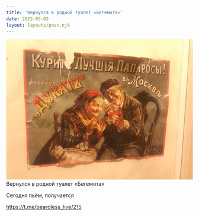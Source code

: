 ```yaml
---
title: 'Вернулся в родной туалет «Бегемота»'
date: 2022-05-02
layout: layouts/post.njk
---
```


![](/img/AgACAgIAAx0CVDWW-AAD12JvutJ9ICmlzqNmWyvS0lxBXGLCAAKTujEbl7SBS5HY8H6WQ9ELAQADAgADcwADJAQ.jpg
)
Вернулся в родной туалет «Бегемота»

Сегодня пьём, получается

https://t.me/beardless_live/215